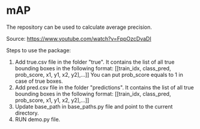 # mAP
The repository can be used to calculate average precision.

Source: https://www.youtube.com/watch?v=FppOzcDvaDI

Steps to use the package:
1. Add true.csv file in the folder "true". It contains the list of all true bounding boxes in the following format:
   [[train_idx, class_pred, prob_score, x1, y1, x2, y2],...]]
 You can put prob_score equals to 1 in case of true boxes.
2. Add pred.csv file in the folder "predictions". It contains the list of all true bounding boxes in the following format:
   [[train_idx, class_pred, prob_score, x1, y1, x2, y2],...]]
3. Update base_path in base_paths.py file and point to the current directory.
4. RUN demo.py file.
  


